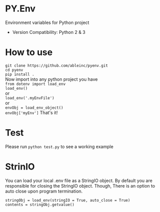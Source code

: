 # PY.Env
Environment variables for Python project
* Version Compatibility: Python 2 & 3

# How to use
```git clone https://github.com/ableinc/pyenv.git``` <br />
```cd pyenv``` <br />
```pip install .``` <br />
Now import into any python project you have <br />
```from dotenv import load_env```<br />
```load_env()```<br />
or<br />
```load_env('.myEnvFile')```<br />
or <br />
```envObj = load_env_object()```<br />
```envObj['myEnv']```
That's it!

# Test
Please run ```python test.py``` to see a working example

# StrinIO
You can load your local .env file as a StringIO object. 
By default you are responsible for closing the StringIO
object. Though, There is an option to auto close upon program
termination.

```stringObj = load_env(stringIO = True, auto_close = True)```<br />
```contents = stringObj.getvalue()```
